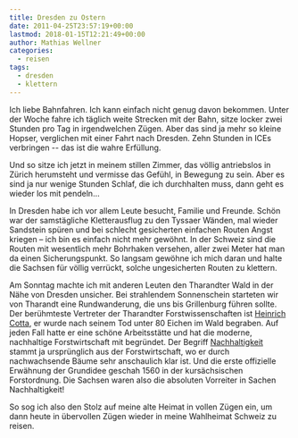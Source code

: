 ```yaml
---
title: Dresden zu Ostern
date: 2011-04-25T23:57:19+00:00
lastmod: 2018-01-15T12:21:49+00:00
author: Mathias Wellner
categories:
  - reisen
tags:
  - dresden
  - klettern
---
```

Ich liebe Bahnfahren. Ich kann einfach nicht genug davon bekommen. Unter der Woche fahre ich täglich weite Strecken mit der Bahn, sitze locker zwei Stunden pro Tag in irgendwelchen Zügen. Aber das sind ja mehr so kleine Hopser, verglichen mit einer Fahrt nach Dresden. Zehn Stunden in ICEs verbringen -- das ist die wahre Erfüllung. 
<!--more-->

Und so sitze ich jetzt in meinem stillen Zimmer, das völlig antriebslos in Zürich herumsteht und vermisse das Gefühl, in Bewegung zu sein. Aber es sind ja nur wenige Stunden Schlaf, die ich durchhalten muss, dann geht es wieder los mit pendeln&#8230;

In Dresden habe ich vor allem Leute besucht, Familie und Freunde. Schön war der samstägliche Kletterausflug zu den Tyssaer Wänden, mal wieder Sandstein spüren und bei schlecht gesicherten einfachen Routen Angst kriegen &ndash; ich bin es einfach nicht mehr gewöhnt. In der Schweiz sind die Routen mit wesentlich mehr Bohrhaken versehen, aller zwei Meter hat man da einen Sicherungspunkt. So langsam gewöhne ich mich daran und halte die Sachsen für völlig verrückt, solche ungesicherten Routen zu klettern. 

Am Sonntag machte ich mit anderen Leuten den Tharandter Wald in der Nähe von Dresden unsicher. Bei strahlendem Sonnenschein starteten wir von Tharandt eine Rundwanderung, die uns bis Grillenburg führen sollte. Der berühmteste Vertreter der Tharandter Forstwissenschaften ist [Heinrich Cotta](http://de.wikipedia.org/wiki/Heinrich_Cotta), er wurde nach seinem Tod unter 80 Eichen im Wald begraben. Auf jeden Fall hatte er eine schöne Arbeitsstätte und hat die moderne, nachhaltige Forstwirtschaft mit begründet. Der Begriff [Nachhaltigkeit](http://de.wikipedia.org/wiki/Nachhaltigkeit) stammt ja ursprünglich aus der Forstwirtschaft, wo er durch nachwachsende Bäume sehr anschaulich klar ist. Und die erste offizielle Erwähnung der Grundidee geschah 1560 in der kursächsischen Forstordnung. Die Sachsen waren also die absoluten Vorreiter in Sachen Nachhaltigkeit! 

So sog ich also den Stolz auf meine alte Heimat in vollen Zügen ein, um dann heute in übervollen Zügen wieder in meine Wahlheimat Schweiz zu reisen.